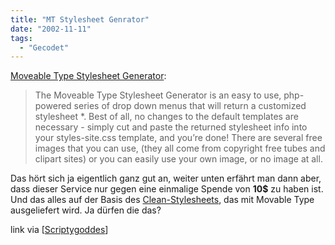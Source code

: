 ```yaml
---
title: "MT Stylesheet Genrator"
date: "2002-11-11"
tags:
  - "Gecodet"
---
```


[Moveable Type Stylesheet Generator](https://web.archive.org/web/20030706201755/http://www.brokensky.org/generator/ "Moveable Type Stylesheet Generator"):

> The Moveable Type Stylesheet Generator is an easy to use, php-powered series of drop down menus that will return a customized stylesheet \*. Best of all, no changes to the default templates are necessary - simply cut and paste the returned stylesheet info into your styles-site.css template, and you’re done! There are several free images that you can use, (they all come from copyright free tubes and clipart sites) or you can easily use your own image, or no image at all.

Das hört sich ja eigentlich ganz gut an, weiter unten erfährt man dann aber, dass dieser Service nur gegen eine einmalige Spende von **10$** zu haben ist. Und das alles auf der Basis des [Clean-Stylesheets](https://web.archive.org/web/20030706201755/http://moveabletype.org/default_styles.shtml# "Movable Type: Standard Stylesheets"), das mit Movable Type ausgeliefert wird. Ja dürfen die das?

link via \[[Scriptygoddes](https://web.archive.org/web/20030706201755/http://www.scriptygoddess.com/archives/001856.php "scriptygoddes [en-us]")\]
